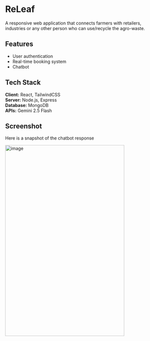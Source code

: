 # ReLeaf 
A responsive web application that connects farmers with retailers, industries or any other person who can use/recycle the agro-waste.

## Features
- User authentication
- Real-time booking system
- Chatbot

## Tech Stack
**Client:** React, TailwindCSS  
**Server:** Node.js, Express  
**Database:** MongoDB  
**APIs:** Gemini 2.5 Flash

## Screenshot
Here is a snapshot of the chatbot response

<img width="382" height="611" alt="image" src="https://github.com/user-attachments/assets/6bddb768-bb2a-4211-9bb0-39543398a6c8" />
